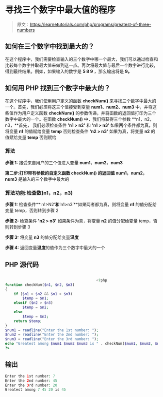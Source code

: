 # 寻找三个数字中最大值的程序

> 原文：<https://learnetutorials.com/php/programs/greatest-of-three-numbers>

## 如何在三个数字中找到最大的？

在这个程序中，我们需要检查输入的三个数字中哪一个最大，我们可以通过检查和比较每个数字并取最大值来做到这一点。再次将最大值与最后一个数字进行比较，得到最终结果。例如，如果输入的数字是 **5 8 9** ，那么输出将是 **9。**

## 如何用 PHP 找到三个数字中最大的？

在这个程序中，我们使用用户定义的函数 **checkNum()** 来寻找三个数字中最大的一个。首先，我们必须将这三个值接受到变量 **num1、num2、num3** 中，并将这些值作为用户定义函数 **checkNum()** 的参数传递，并将函数的返回值打印为三个数字中最大的一个。在函数 **checkNum()** 中，我们将获得三个参数 **n1，n2，n3，**首先， 我们必须检查条件 **'n1 > n2'** 和 **'n1 > n3'** 如果两个条件都为真，则将变量 **n1** 的值赋给变量 **temp** 否则检查条件 **'n2 > n3'** 如果为真，将变量 **n2** 的值赋给变量 **temp** 否则赋给

### 算法

**步骤 1:** 接受来自用户的三个值进入变量 **num1、num2、num3**

**第二步:**打印带有参数**的自定义函数 **checkNum()** 的返回值 num1，num2，num3** 是输入的三个数字中最大的

### 算法功能:**检查数(n1，n2，n3)**

**步骤 1:** 检查条件**‘n1>N2’**和**‘n1>n3’**如果两者都为真，则将变量 **n1** 的值分配给变量 temp，否则转到步骤 2

**步骤 2:** 检查条件 **'n2 > n3'** 如果条件为真，将变量 **n2** 的值分配给变量 temp，否则转到步骤 3

**步骤 3:** 将变量 **n3** 的值分配给变量**温度**

**步骤 4:** 返回变量**温度**的值作为三个数字中最大的一个

## PHP 源代码

```php

                                          <?php
function checkNum($n1, $n2, $n3)
{
    if ($n1 > $n2 && $n1 > $n3)
        $temp = $n1;
    elseif ($n2 > $n3)
        $temp = $n2;
    else
        $temp = $n3;
    return $temp;
}
$num1 = readline("Enter the 1st number: ");
$num2 = readline("Enter the 2nd number: ");
$num3 = readline("Enter the 3rd number: ");
echo "Greatest among $num1 $num2 $num3 is " . checkNum($num1, $num2, $num3);
?>

```

## 输出

```php
Enter the 1st number: 7
Enter the 2nd number: 45
Enter the 3rd number: 20
Greatest among 7 45 20 is 45
```